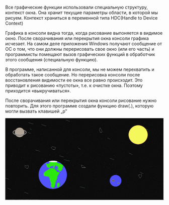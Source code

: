 Все графические функции использовали специальную структуру, контекст окна. Она хранит текущие параметры области, в которой мы рисуем.
Контекст храниться в переменной типа HDC(Handle to Device Context)

Графика в консоли видна тогда, когда рисование выпоняется в видимое окно. 
После сворачивания или перекрытия окна консоли графика исчезает. 
На самом деле приложения Windows получают сообщение от ОС о том, что они должны перерисовать свое окно (или его часть) и 
программисты помещают вызов графических функций в обработчик этого сообщения (специальную функцию). 

В программе, написанной для консоли, мы не можем перехватить и обработать такое сообщение. Но перерисовка консоли 
после восстановления видимости ее окна все равно происходит. Это приводит к 
рисованию «пустоты», т.е. к очистке окна. Поэтому приходится «выкручиваться». 

После сворачивания или перекрытия окна консоли рисование 
нужно повторить. Для этого программе создали функцию draw(.), которую могли вызвать клавишей „p‟


![alt text](img/example.PNG "How it works")​


